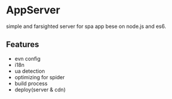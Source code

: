 # AppServer

simple and farsighted server for spa app bese on node.js and es6.

## Features

- evn config
- i18n
- ua detection
- optimizing for spider
- build process
- deploy(server & cdn)